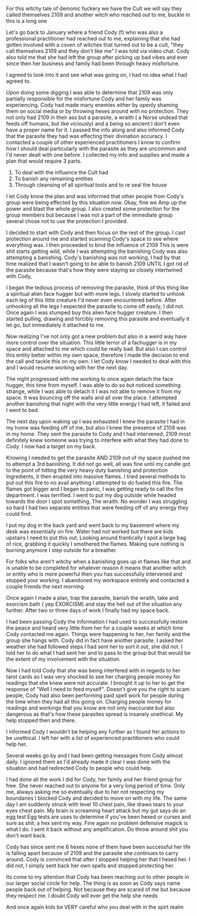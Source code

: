 For this witchy tale of demonic fuckery we have the Cult we will say they called themselves 2109 and another witch who reached out to me, buckle in this is a long one 

Let's go back to January where a friend Cody (f) who was also a professional practitioner had reached out to me, explaining that she had gotten involved with a coven of witches that turned out to be a cult, "they call themselves 2109 and they don't like me" I was told via video chat. Cody also told me that she had left the group after picking up bad vibes and ever since then her business and family had been through heavy misfortune.

I agreed to look into it and see what was going on, I had no idea what I had agreed to. 

Upon doing some digging I was able to determine that 2109 was only partially responsible for the misfortune Cody and her family was experiencing. Cody had made many enemies either by openly shaming them on social media or by throwing hexes around with no protection.
They not only had 2109 in their ass but a parasite, a wraith ( a Norse undead that feeds off humans, but like viciously) and a being so ancient I don't even have a proper name for it.  I passed the info along and also informed Cody that the parasite they had was effecting their divination accuracy. I contacted a couple of other experienced practitioners I know to confirm how I should deal particularly with the parasite as they are uncommon and I'd never dealt with one before. I  collected my info and supplies and made a plan that would require 3 parts.
1. To deal with the influence the Cult had 
2. To banish any remaining entities 
3. Through cleansing of all spiritual tools and to re seal the house 

I let Cody know the plan and was informed that other people from Cody's group were being effected by this situation now. Okay, fine we Amp up the power and blast the whole group. I also created some protection for the group members but because I was not a part of the immediate group several chose not to use the protection I provided. 

I decided to start with Cody and then focus on the rest of the group. I cast protection around me and started scanning Cody's space to see where everything was. I then proceeded to bind the influence of 2109
This is were shit starts getting wild, while I was attempting the banishing Cody was also attempting a banishing. Cody's banishing was not working, I had by that time realized that I wasn't going to be able to banish 2109 UNTIL I got rid of the parasite because that's how they were staying so closely intertwined with Cody,

I began the tedious process of removing the parasite, think of this thing like a spiritual alien face hugger but with more legs. I slowly started to unhook each leg of this little creature I'd never even encountered before.
After unhooking all the legs I expected the parasite to come off easily, I did not. Once again I was stumped buy this alien face hugger creature. I then started pulling, drawing and forcibly removing this parasite and eventually it let go, but immediately it attached to me.

Now realizing I've not only got a new problem but also in a weird way have more control over the situation. This little terror of a fachugger is in my space and attached to me which could be really bad. But also I can control this entity better within my own space, therefore I made the decision to end the call and tackle this on my own. 
I let Cody know I needed to deal with this and I would resume working with her the next day. 

The night progressed with me working to once again detach the face hugger, this time from myself. I was able to do so but noticed something strange, while I was able to detach it I was not able to remove it from my space. It was bouncing off the walls and all over the place. I attempted another banishing that night with the very little energy I had left, it failed and I went to bed.

The next day upon waking up I was exhausted I knew the parasite I had in my home was feeding off of me, but also I knew the presence of 2109 was in my home. They sent the parasite to Cody and I had intervened, 2109 most definitely knew someone was trying to interfere with what they had done to Cody. I now had a target on my back. 

Knowing I needed to get the parasite AND 2109 out of my space pushed me to attempt a 3rd banishing. It did not go well, all was fine until my candle got to the point of hitting the very heavy duty banishing and protection Ingredients, it then erupted into massive flames. I tried several methods to put out this fire to no avail anything I attempted to do fueled this fire. The flames got bigger and I began to panic, I was getting ready to call the fire department. I was terrified.  I went to put my dog outside  while headed towards the door I spot something, The wraith. No wonder I was struggling so hard I had two separate entities that were feeding off of any energy they could find.

I put my dog in the back yard and went back to my basement where my desk was essentially on fire. Water had not worked but there are kids upstairs I need to put this out. Looking around frantically I spot a large bag of rice, grabbing it quickly I smothered the flames. Making sure nothing is burning anymore I step outside for a breather.

For folks who aren't witchy when a banishing goes up in flames like that and is unable to be completed for whatever reason it means that another witch or entity who is more powerful then you has successfully intervened and stopped your working. I abandoned my workspace entirely and contacted a couple friends the next morning. 

Once again I made a plan, trap the parasite, banish the wraith, take and exorcism bath ( yep EXORCISM) 
and stay the hell out of the situation any further.
After two or three days of work I finally had my space back. 

I had been  passing Cody the Information I had used to successfully restore the peace and heard very little from her for a couple weeks at which time Cody contacted me again. Things were happening to her, her family and the group she hangs with.  Cody did in fact have another parasite.
I asked her weather she had followed steps I had sent her to sort it out, she did not. I told her to do what I had sent her and to pass to the group but that would be the extent of my involvement with the situation. 

Now I had told Cody that she was being interfered with in regards to her tarot cards so I was very shocked to see her charging people money for readings that she knew were not accurate. I brought it up to her to get the response of "Well I need to feed myself".
Doesn't give you the right to scam people, Cody had also been performing paid spell work for people during the time when they had all this going on. Charging people money for readings and workings that you know are not only inaccurate but also dangerous as that's how these parasites spread is insanely unethical. My help stopped then and there.

I informed Cody I wouldn't be helping any further as I found her actions to be unethical. I left her with a list of experienced practitioners who could help her. 

Several weeks go by and I had been getting messages from Cody almost daily. I ignored them as I'd already made it clear I was done with the situation and had redirected Cody to people who could help. 

I had done all the work I did for Cody, her family and her friend group for free. She never reached out to anyone for a very long period of time. Only me, always asking me so eventually due to her not respecting my boundaries I blocked Cody and decided to move on with my life.
The same day I am suddenly struck with level 10 chest pain, like draws tears to your eyes chest pain. My brain is screaming heart attack but my gut says do an egg test
Egg tests are uses to determine if you've been hexed or curses and sure as shit, a hex sent my way. Fine again no problem defensive magick is what I do. I sent it back without any amplification. Do throw around shit you don't want back.

Cody has since sent me 6 hexes none of them have been successful her life is falling apart because of 2109 and the parasite she continues to carry around. Cody is convinced that after I stopped helping her that I hexed her. I did not, I simply sent back her own spells and stopped protecting her.

Its come to my attention that Cody has been reaching out to other people in our larger social circle for help. The thing is as soon as Cody says name people back out of helping. Not because they are scared of me but because they respect me. I doubt Cody will ever get the help she needs 

And once again kids be VERY careful who you deal with in the spirt realm